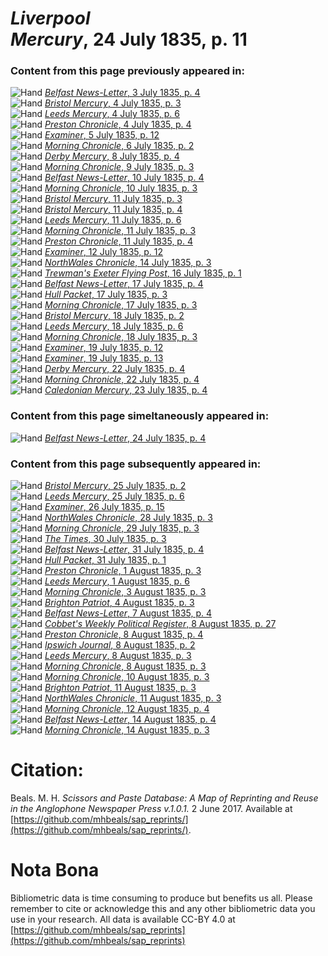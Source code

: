 # *Liverpool Mercury*, 24 July 1835, p. 11  
  
### Content from this page previously appeared in:  
![Hand](http://scissorsandpaste.net/wp-content/uploads/2017/06/smallhandpointer.png) [*Belfast News-Letter*, 3 July 1835, p. 4](https://mhbeals.github.io/sap_html/Belfast-News-Letter/Belfast-News-Letter-3-July-1835-p-4)  
![Hand](http://scissorsandpaste.net/wp-content/uploads/2017/06/smallhandpointer.png) [*Bristol Mercury*, 4 July 1835, p. 3](https://mhbeals.github.io/sap_html/Bristol-Mercury/Bristol-Mercury-4-July-1835-p-3)  
![Hand](http://scissorsandpaste.net/wp-content/uploads/2017/06/smallhandpointer.png) [*Leeds Mercury*, 4 July 1835, p. 6](https://mhbeals.github.io/sap_html/Leeds-Mercury/Leeds-Mercury-4-July-1835-p-6)  
![Hand](http://scissorsandpaste.net/wp-content/uploads/2017/06/smallhandpointer.png) [*Preston Chronicle*, 4 July 1835, p. 4](https://mhbeals.github.io/sap_html/Preston-Chronicle/Preston-Chronicle-4-July-1835-p-4)  
![Hand](http://scissorsandpaste.net/wp-content/uploads/2017/06/smallhandpointer.png) [*Examiner*, 5 July 1835, p. 12](https://mhbeals.github.io/sap_html/Examiner/Examiner-5-July-1835-p-12)  
![Hand](http://scissorsandpaste.net/wp-content/uploads/2017/06/smallhandpointer.png) [*Morning Chronicle*, 6 July 1835, p. 2](https://mhbeals.github.io/sap_html/Morning-Chronicle/Morning-Chronicle-6-July-1835-p-2)  
![Hand](http://scissorsandpaste.net/wp-content/uploads/2017/06/smallhandpointer.png) [*Derby Mercury*, 8 July 1835, p. 4](https://mhbeals.github.io/sap_html/Derby-Mercury/Derby-Mercury-8-July-1835-p-4)  
![Hand](http://scissorsandpaste.net/wp-content/uploads/2017/06/smallhandpointer.png) [*Morning Chronicle*, 9 July 1835, p. 3](https://mhbeals.github.io/sap_html/Morning-Chronicle/Morning-Chronicle-9-July-1835-p-3)  
![Hand](http://scissorsandpaste.net/wp-content/uploads/2017/06/smallhandpointer.png) [*Belfast News-Letter*, 10 July 1835, p. 4](https://mhbeals.github.io/sap_html/Belfast-News-Letter/Belfast-News-Letter-10-July-1835-p-4)  
![Hand](http://scissorsandpaste.net/wp-content/uploads/2017/06/smallhandpointer.png) [*Morning Chronicle*, 10 July 1835, p. 3](https://mhbeals.github.io/sap_html/Morning-Chronicle/Morning-Chronicle-10-July-1835-p-3)  
![Hand](http://scissorsandpaste.net/wp-content/uploads/2017/06/smallhandpointer.png) [*Bristol Mercury*, 11 July 1835, p. 3](https://mhbeals.github.io/sap_html/Bristol-Mercury/Bristol-Mercury-11-July-1835-p-3)  
![Hand](http://scissorsandpaste.net/wp-content/uploads/2017/06/smallhandpointer.png) [*Bristol Mercury*, 11 July 1835, p. 4](https://mhbeals.github.io/sap_html/Bristol-Mercury/Bristol-Mercury-11-July-1835-p-4)  
![Hand](http://scissorsandpaste.net/wp-content/uploads/2017/06/smallhandpointer.png) [*Leeds Mercury*, 11 July 1835, p. 6](https://mhbeals.github.io/sap_html/Leeds-Mercury/Leeds-Mercury-11-July-1835-p-6)  
![Hand](http://scissorsandpaste.net/wp-content/uploads/2017/06/smallhandpointer.png) [*Morning Chronicle*, 11 July 1835, p. 3](https://mhbeals.github.io/sap_html/Morning-Chronicle/Morning-Chronicle-11-July-1835-p-3)  
![Hand](http://scissorsandpaste.net/wp-content/uploads/2017/06/smallhandpointer.png) [*Preston Chronicle*, 11 July 1835, p. 4](https://mhbeals.github.io/sap_html/Preston-Chronicle/Preston-Chronicle-11-July-1835-p-4)  
![Hand](http://scissorsandpaste.net/wp-content/uploads/2017/06/smallhandpointer.png) [*Examiner*, 12 July 1835, p. 12](https://mhbeals.github.io/sap_html/Examiner/Examiner-12-July-1835-p-12)  
![Hand](http://scissorsandpaste.net/wp-content/uploads/2017/06/smallhandpointer.png) [*NorthWales Chronicle*, 14 July 1835, p. 3](https://mhbeals.github.io/sap_html/NorthWales-Chronicle/NorthWales-Chronicle-14-July-1835-p-3)  
![Hand](http://scissorsandpaste.net/wp-content/uploads/2017/06/smallhandpointer.png) [*Trewman's Exeter Flying Post*, 16 July 1835, p. 1](https://mhbeals.github.io/sap_html/Trewman's-Exeter-Flying-Post/Trewman's-Exeter-Flying-Post-16-July-1835-p-1)  
![Hand](http://scissorsandpaste.net/wp-content/uploads/2017/06/smallhandpointer.png) [*Belfast News-Letter*, 17 July 1835, p. 4](https://mhbeals.github.io/sap_html/Belfast-News-Letter/Belfast-News-Letter-17-July-1835-p-4)  
![Hand](http://scissorsandpaste.net/wp-content/uploads/2017/06/smallhandpointer.png) [*Hull Packet*, 17 July 1835, p. 3](https://mhbeals.github.io/sap_html/Hull-Packet/Hull-Packet-17-July-1835-p-3)  
![Hand](http://scissorsandpaste.net/wp-content/uploads/2017/06/smallhandpointer.png) [*Morning Chronicle*, 17 July 1835, p. 3](https://mhbeals.github.io/sap_html/Morning-Chronicle/Morning-Chronicle-17-July-1835-p-3)  
![Hand](http://scissorsandpaste.net/wp-content/uploads/2017/06/smallhandpointer.png) [*Bristol Mercury*, 18 July 1835, p. 2](https://mhbeals.github.io/sap_html/Bristol-Mercury/Bristol-Mercury-18-July-1835-p-2)  
![Hand](http://scissorsandpaste.net/wp-content/uploads/2017/06/smallhandpointer.png) [*Leeds Mercury*, 18 July 1835, p. 6](https://mhbeals.github.io/sap_html/Leeds-Mercury/Leeds-Mercury-18-July-1835-p-6)  
![Hand](http://scissorsandpaste.net/wp-content/uploads/2017/06/smallhandpointer.png) [*Morning Chronicle*, 18 July 1835, p. 3](https://mhbeals.github.io/sap_html/Morning-Chronicle/Morning-Chronicle-18-July-1835-p-3)  
![Hand](http://scissorsandpaste.net/wp-content/uploads/2017/06/smallhandpointer.png) [*Examiner*, 19 July 1835, p. 12](https://mhbeals.github.io/sap_html/Examiner/Examiner-19-July-1835-p-12)  
![Hand](http://scissorsandpaste.net/wp-content/uploads/2017/06/smallhandpointer.png) [*Examiner*, 19 July 1835, p. 13](https://mhbeals.github.io/sap_html/Examiner/Examiner-19-July-1835-p-13)  
![Hand](http://scissorsandpaste.net/wp-content/uploads/2017/06/smallhandpointer.png) [*Derby Mercury*, 22 July 1835, p. 4](https://mhbeals.github.io/sap_html/Derby-Mercury/Derby-Mercury-22-July-1835-p-4)  
![Hand](http://scissorsandpaste.net/wp-content/uploads/2017/06/smallhandpointer.png) [*Morning Chronicle*, 22 July 1835, p. 4](https://mhbeals.github.io/sap_html/Morning-Chronicle/Morning-Chronicle-22-July-1835-p-4)  
![Hand](http://scissorsandpaste.net/wp-content/uploads/2017/06/smallhandpointer.png) [*Caledonian Mercury*, 23 July 1835, p. 4](https://mhbeals.github.io/sap_html/Caledonian-Mercury/Caledonian-Mercury-23-July-1835-p-4)  
  
### Content from this page simeltaneously appeared in:  
![Hand](http://scissorsandpaste.net/wp-content/uploads/2017/06/smallhandpointer.png) [*Belfast News-Letter*, 24 July 1835, p. 4](https://mhbeals.github.io/sap_html/Belfast-News-Letter/Belfast-News-Letter-24-July-1835-p-4)  
  
### Content from this page subsequently appeared in:  
![Hand](http://scissorsandpaste.net/wp-content/uploads/2017/06/smallhandpointer.png) [*Bristol Mercury*, 25 July 1835, p. 2](https://mhbeals.github.io/sap_html/Bristol-Mercury/Bristol-Mercury-25-July-1835-p-2)  
![Hand](http://scissorsandpaste.net/wp-content/uploads/2017/06/smallhandpointer.png) [*Leeds Mercury*, 25 July 1835, p. 6](https://mhbeals.github.io/sap_html/Leeds-Mercury/Leeds-Mercury-25-July-1835-p-6)  
![Hand](http://scissorsandpaste.net/wp-content/uploads/2017/06/smallhandpointer.png) [*Examiner*, 26 July 1835, p. 15](https://mhbeals.github.io/sap_html/Examiner/Examiner-26-July-1835-p-15)  
![Hand](http://scissorsandpaste.net/wp-content/uploads/2017/06/smallhandpointer.png) [*NorthWales Chronicle*, 28 July 1835, p. 3](https://mhbeals.github.io/sap_html/NorthWales-Chronicle/NorthWales-Chronicle-28-July-1835-p-3)  
![Hand](http://scissorsandpaste.net/wp-content/uploads/2017/06/smallhandpointer.png) [*Morning Chronicle*, 29 July 1835, p. 3](https://mhbeals.github.io/sap_html/Morning-Chronicle/Morning-Chronicle-29-July-1835-p-3)  
![Hand](http://scissorsandpaste.net/wp-content/uploads/2017/06/smallhandpointer.png) [*The Times*, 30 July 1835, p. 3](https://mhbeals.github.io/sap_html/The-Times/The-Times-30-July-1835-p-3)  
![Hand](http://scissorsandpaste.net/wp-content/uploads/2017/06/smallhandpointer.png) [*Belfast News-Letter*, 31 July 1835, p. 4](https://mhbeals.github.io/sap_html/Belfast-News-Letter/Belfast-News-Letter-31-July-1835-p-4)  
![Hand](http://scissorsandpaste.net/wp-content/uploads/2017/06/smallhandpointer.png) [*Hull Packet*, 31 July 1835, p. 1](https://mhbeals.github.io/sap_html/Hull-Packet/Hull-Packet-31-July-1835-p-1)  
![Hand](http://scissorsandpaste.net/wp-content/uploads/2017/06/smallhandpointer.png) [*Preston Chronicle*, 1 August 1835, p. 3](https://mhbeals.github.io/sap_html/Preston-Chronicle/Preston-Chronicle-1-August-1835-p-3)  
![Hand](http://scissorsandpaste.net/wp-content/uploads/2017/06/smallhandpointer.png) [*Leeds Mercury*, 1 August 1835, p. 6](https://mhbeals.github.io/sap_html/Leeds-Mercury/Leeds-Mercury-1-August-1835-p-6)  
![Hand](http://scissorsandpaste.net/wp-content/uploads/2017/06/smallhandpointer.png) [*Morning Chronicle*, 3 August 1835, p. 3](https://mhbeals.github.io/sap_html/Morning-Chronicle/Morning-Chronicle-3-August-1835-p-3)  
![Hand](http://scissorsandpaste.net/wp-content/uploads/2017/06/smallhandpointer.png) [*Brighton Patriot*, 4 August 1835, p. 3](https://mhbeals.github.io/sap_html/Brighton-Patriot/Brighton-Patriot-4-August-1835-p-3)  
![Hand](http://scissorsandpaste.net/wp-content/uploads/2017/06/smallhandpointer.png) [*Belfast News-Letter*, 7 August 1835, p. 4](https://mhbeals.github.io/sap_html/Belfast-News-Letter/Belfast-News-Letter-7-August-1835-p-4)  
![Hand](http://scissorsandpaste.net/wp-content/uploads/2017/06/smallhandpointer.png) [*Cobbet's Weekly Political Register*, 8 August 1835, p. 27](https://mhbeals.github.io/sap_html/Cobbet's-Weekly-Political-Register/Cobbet's-Weekly-Political-Register-8-August-1835-p-27)  
![Hand](http://scissorsandpaste.net/wp-content/uploads/2017/06/smallhandpointer.png) [*Preston Chronicle*, 8 August 1835, p. 4](https://mhbeals.github.io/sap_html/Preston-Chronicle/Preston-Chronicle-8-August-1835-p-4)  
![Hand](http://scissorsandpaste.net/wp-content/uploads/2017/06/smallhandpointer.png) [*Ipswich Journal*, 8 August 1835, p. 2](https://mhbeals.github.io/sap_html/Ipswich-Journal/Ipswich-Journal-8-August-1835-p-2)  
![Hand](http://scissorsandpaste.net/wp-content/uploads/2017/06/smallhandpointer.png) [*Leeds Mercury*, 8 August 1835, p. 3](https://mhbeals.github.io/sap_html/Leeds-Mercury/Leeds-Mercury-8-August-1835-p-3)  
![Hand](http://scissorsandpaste.net/wp-content/uploads/2017/06/smallhandpointer.png) [*Morning Chronicle*, 8 August 1835, p. 3](https://mhbeals.github.io/sap_html/Morning-Chronicle/Morning-Chronicle-8-August-1835-p-3)  
![Hand](http://scissorsandpaste.net/wp-content/uploads/2017/06/smallhandpointer.png) [*Morning Chronicle*, 10 August 1835, p. 3](https://mhbeals.github.io/sap_html/Morning-Chronicle/Morning-Chronicle-10-August-1835-p-3)  
![Hand](http://scissorsandpaste.net/wp-content/uploads/2017/06/smallhandpointer.png) [*Brighton Patriot*, 11 August 1835, p. 3](https://mhbeals.github.io/sap_html/Brighton-Patriot/Brighton-Patriot-11-August-1835-p-3)  
![Hand](http://scissorsandpaste.net/wp-content/uploads/2017/06/smallhandpointer.png) [*NorthWales Chronicle*, 11 August 1835, p. 3](https://mhbeals.github.io/sap_html/NorthWales-Chronicle/NorthWales-Chronicle-11-August-1835-p-3)  
![Hand](http://scissorsandpaste.net/wp-content/uploads/2017/06/smallhandpointer.png) [*Morning Chronicle*, 12 August 1835, p. 4](https://mhbeals.github.io/sap_html/Morning-Chronicle/Morning-Chronicle-12-August-1835-p-4)  
![Hand](http://scissorsandpaste.net/wp-content/uploads/2017/06/smallhandpointer.png) [*Belfast News-Letter*, 14 August 1835, p. 4](https://mhbeals.github.io/sap_html/Belfast-News-Letter/Belfast-News-Letter-14-August-1835-p-4)  
![Hand](http://scissorsandpaste.net/wp-content/uploads/2017/06/smallhandpointer.png) [*Morning Chronicle*, 14 August 1835, p. 3](https://mhbeals.github.io/sap_html/Morning-Chronicle/Morning-Chronicle-14-August-1835-p-3)  


# Citation: 

Beals. M. H. *Scissors and Paste Database: A Map of Reprinting and Reuse in the Anglophone Newspaper Press v.1.0.1.* 2 June 2017. Available at [https://github.com/mhbeals/sap_reprints/](https://github.com/mhbeals/sap_reprints/). 

# Nota Bona

Bibliometric data is time consuming to produce but benefits us all. Please remember to cite or acknowledge this and any other bibliometric data you use in your research. All data is available CC-BY 4.0 at [https://github.com/mhbeals/sap_reprints](https://github.com/mhbeals/sap_reprints)